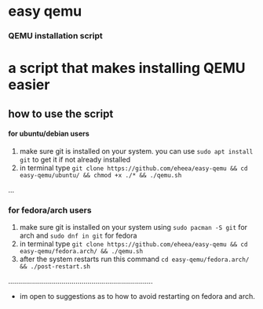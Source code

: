# easy qemu
 ### QEMU installation script

# a script that makes installing QEMU easier


## how to use the script
#### for ubuntu/debian users
1. make sure git is installed on your system. you can use `sudo apt install git` to get it if not already installed
2. in terminal type `git clone https://github.com/eheea/easy-qemu && cd easy-qemu/ubuntu/ && chmod +x ./* && ./qemu.sh`

...
### for fedora/arch users
1. make sure git is installed on your system using `sudo pacman -S git` for arch and `sudo dnf in git` for fedora
2. in terminal type `git clone https://github.com/eheea/easy-qemu && cd easy-qemu/fedora.arch/ && ./qemu.sh`
3. after the system restarts run this command `cd easy-qemu/fedora.arch/ && ./post-restart.sh`


.........................................................................
* im open to suggestions as to how to avoid restarting on fedora and arch.